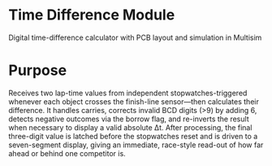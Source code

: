 # Time Difference Module
Digital time-difference calculator with PCB layout and simulation in Multisim 

# Purpose

Receives two lap-time values from independent stopwatches-triggered whenever each object crosses the finish-line sensor—then calculates their difference. It handles carries, corrects invalid BCD digits (>9) by adding 6, detects negative outcomes via the borrow flag, and re-inverts the result when necessary to display a valid absolute Δt. After processing, the final three-digit value is latched before the stopwatches reset and is driven to a seven-segment display, giving an immediate, race-style read-out of how far ahead or behind one competitor is.
